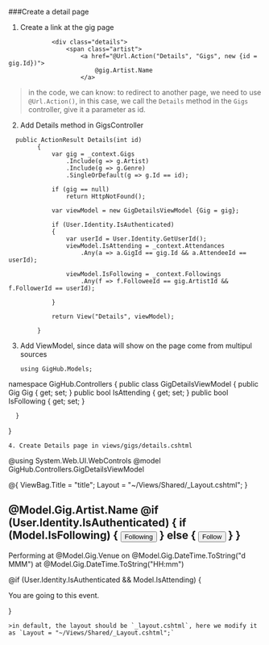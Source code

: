 ###Create a detail page

1. Create a link at the gig page

  ```
              <div class="details">
                  <span class="artist">
                      <a href="@Url.Action("Details", "Gigs", new {id = gig.Id})">
                          @gig.Artist.Name
                      </a>
  ```
  >in the code, we can know: to redirect to another page, we need to use `@Url.Action()`, in this case, we call the `Details` method in the `Gigs` controller, give it a parameter as id.

2. Add Details method in GigsController

  ```
    public ActionResult Details(int id)
          {
              var gig = _context.Gigs
                  .Include(g => g.Artist)
                  .Include(g => g.Genre)
                  .SingleOrDefault(g => g.Id == id);

              if (gig == null)
                  return HttpNotFound();

              var viewModel = new GigDetailsViewModel {Gig = gig};

              if (User.Identity.IsAuthenticated)
              {
                  var userId = User.Identity.GetUserId();
                  viewModel.IsAttending = _context.Attendances
                      .Any(a => a.GigId == gig.Id && a.AttendeeId == userId);

                  viewModel.IsFollowing = _context.Followings
                      .Any(f => f.FolloweeId == gig.ArtistId && f.FollowerId == userId);

              }

              return View("Details", viewModel);

          }
  ```
 
3. Add ViewModel, since data will show on the page come from multipul sources
 
   ```
   using GigHub.Models;

  namespace GigHub.Controllers
  {
      public class GigDetailsViewModel
      {
          public Gig Gig { get; set; }
          public bool IsAttending { get; set; }
          public bool IsFollowing { get; set; }

      }
  }
  ```
4. Create Details page in views/gigs/details.cshtml
 
   ```
   @using System.Web.UI.WebControls
  @model GigHub.Controllers.GigDetailsViewModel

  @{
      ViewBag.Title = "title";
      Layout = "~/Views/Shared/_Layout.cshtml";
  }

  <h2>
      @Model.Gig.Artist.Name
      @if (User.Identity.IsAuthenticated)
      {
          if (Model.IsFollowing)
          {
              <button class="btn btn-info">Following</button>
          }
          else
          {
              <button class="btn btn-default">Follow</button>
          }
      }
  </h2>
  <p>
      Performing at @Model.Gig.Venue on @Model.Gig.DateTime.ToString("d MMM") at @Model.Gig.DateTime.ToString("HH:mm")
  </p>

  @if (User.Identity.IsAuthenticated && Model.IsAttending)
  {
       <p>You are going to this event.</p>
  }
  ```
  >in default, the layout should be `_layout.cshtml`, here we modify it as `Layout = "~/Views/Shared/_Layout.cshtml";`
  
